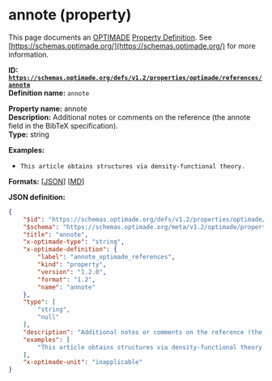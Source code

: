 # annote (property)

This page documents an [OPTIMADE](https://www.optimade.org/) [Property Definition](https://schemas.optimade.org/#definitions). See [https://schemas.optimade.org/](https://schemas.optimade.org/) for more information.

**ID: [`https://schemas.optimade.org/defs/v1.2/properties/optimade/references/annote`](https://schemas.optimade.org/defs/v1.2/properties/optimade/references/annote.md)**  
**Definition name:** `annote`

**Property name:** annote  
**Description:** Additional notes or comments on the reference (the annote field in the BibTeX specification).  
**Type:** string  



**Examples:**

- `This article obtains structures via density-functional theory.`

**Formats:** [[JSON](annote.json)] [[MD](annote.md)]

**JSON definition:**

``` json
{
    "$id": "https://schemas.optimade.org/defs/v1.2/properties/optimade/references/annote",
    "$schema": "https://schemas.optimade.org/meta/v1.2/optimade/property_definition.json",
    "title": "annote",
    "x-optimade-type": "string",
    "x-optimade-definition": {
        "label": "annote_optimade_references",
        "kind": "property",
        "version": "1.2.0",
        "format": "1.2",
        "name": "annote"
    },
    "type": [
        "string",
        "null"
    ],
    "description": "Additional notes or comments on the reference (the annote field in the BibTeX specification).",
    "examples": [
        "This article obtains structures via density-functional theory."
    ],
    "x-optimade-unit": "inapplicable"
}
```